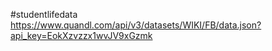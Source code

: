 #studentlifedata
https://www.quandl.com/api/v3/datasets/WIKI/FB/data.json?api_key=EokXzvzzx1wvJV9xGzmk
